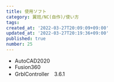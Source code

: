 ```yaml
---
title: 使用ソフト
category: 翼班/NC(自作)/使い方
tags: 
created_at: '2022-03-27T20:09:09+09:00'
updated_at: '2022-03-27T20:19:36+09:00'
published: true
number: 25
---
```


-	AutoCAD2020
-	Fusion360
-	GrblController　3.6.1
